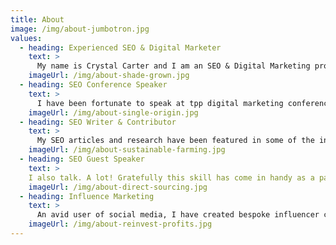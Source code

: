 ```yaml
---
title: About
image: /img/about-jumbotron.jpg
values:
  - heading: Experienced SEO & Digital Marketer
    text: >
      My name is Crystal Carter and I am an SEO & Digital Marketing professional with over 15 years experience working with SEO and Marketing clients around the world. My in-house experience includes working multinational TOMY and in the UK public sector. My agency experience includes work with clients like Kelloggs, Tesco, and McDonalds. While my freelance client roster includes Kikoman, National Trust, Talent Inc, The Southbank Centre and more.
    imageUrl: /img/about-shade-grown.jpg
  - heading: SEO Conference Speaker
    text: >
      I have been fortunate to speak at tpp digital marketing conferences for worldwide audiences includeing SMX Advanced, Brighton SEO, Whitespark Local Search Summit, SMXNext, DeepCrawl Live, Womend in Tech SEO, Optix Digital Trends, Digital Gaggle, and more. 
    imageUrl: /img/about-single-origin.jpg
  - heading: SEO Writer & Contributor
    text: >
      My SEO articles and research have been featured in some of the industry's leading publications including Moz and Search Engine Land. I have shared knowledge through contributions to the State of Technical SEO Report, DeepCrawl White Paper, Semrush blog, the SEO in 2022 book and more.
    imageUrl: /img/about-sustainable-farming.jpg
  - heading: SEO Guest Speaker
    text: >
    I also talk. A lot! Gratefully this skill has come in handy as a panelist for live webinars with [Semrush](https://www.semrush.com/webinars/how-to-leverage-keyword-intent-to-get-more-traffic-and-boost-conversions/), [Majestic](https://youtu.be/9g3l4P2hv7c?t=4278), [Inlinks](https://www.youtube.com/watch?v=7MekZU0nx60) and Brighton SEO. 
    imageUrl: /img/about-direct-sourcing.jpg
  - heading: Influence Marketing
    text: >
      An avid user of social media, I have created bespoke influencer content for brands like Content King, Semrush, Lush and Digital Gaggle.
    imageUrl: /img/about-reinvest-profits.jpg
---
```

